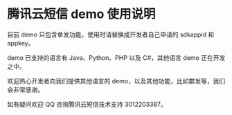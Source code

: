 # 腾讯云短信 demo 使用说明
目前 demo 只包含单发功能，使用时请替换成开发者自己申请的 sdkappid 和 appkey。

demo 已支持的语言有 Java、Python、PHP 以及 C#，其他语言 demo 正在开发之中。

欢迎热心开发者向我们提供其他语言的 demo，以及其他功能，比如群发等，我们会非常感谢。

如有疑问欢迎 QQ 咨询腾讯云短信技术支持 3012203387。
